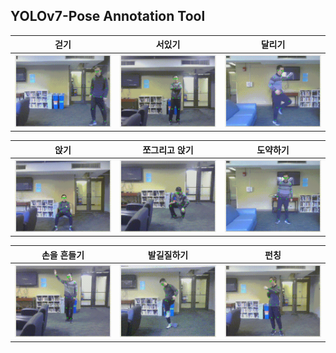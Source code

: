 
## YOLOv7-Pose Annotation Tool

걷기|서있기|달리기
--|--|--
<img src="https://github.com/Harry-KIT/HAR-World/blob/main/HAR-Annotator/assets/walking.gif" width="300" />|<img src="https://github.com/Harry-KIT/HAR-World/blob/main/HAR-Annotator/assets/standing.gif" width="300" />|<img src="https://github.com/Harry-KIT/HAR-World/blob/main/HAR-Annotator/assets/running.gif" width="300" />

앉기|쪼그리고 앉기|도약하기
--|--|--
<img src="https://github.com/Harry-KIT/HAR-World/blob/main/HAR-Annotator/assets/sit_down.gif" width="300" />|<img src="https://github.com/Harry-KIT/HAR-World/blob/main/HAR-Annotator/assets/squating.gif" width="300" />|<img src="https://github.com/Harry-KIT/HAR-World/blob/main/HAR-Annotator/assets/jumping.gif" width="300" />

손을 흔들기|발길질하기|펀칭
--|--|--
<img src="https://github.com/Harry-KIT/HAR-World/blob/main/HAR-Annotator/assets/hand_waving.gif" width="300" />|<img src="https://github.com/Harry-KIT/HAR-World/blob/main/HAR-Annotator/assets/kicking.gif" width="300" />|<img src="https://github.com/Harry-KIT/HAR-World/blob/main/HAR-Annotator/assets/punching.gif" width="300" />
